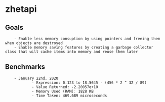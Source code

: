 # zhetapi

## Goals ##

        - Enable less memory consuption by using pointers and freeing them when objects are destroyed
        - Enable memory saving features by creating a garbage collector class that will cache items into memory and reuse them later


## Benchmarks ##

        - January 22nd, 2020
                - Expression: 0.123 to 18.5645 - (456 * 2 ^ 32 / 89)
                - Value Returned: -2.20057e+10
                - Memory Used (RAM): 1828 KB
                - Time Taken: 469.689 microseconds
 
